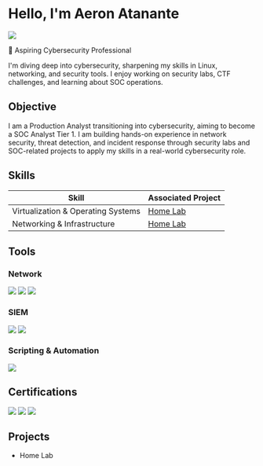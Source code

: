 # Hello, I'm Aeron Atanante
<a href="https://www.linkedin.com/in/aeron-atanante/"><img src="https://img.shields.io/badge/-LinkedIn-0072b1?&style=for-the-badge&logo=linkedin&logoColor=white" /></a>

🔹 Aspiring Cybersecurity Professional 

I'm diving deep into cybersecurity, sharpening my skills in Linux, networking, and security tools. I enjoy working on security labs, CTF challenges, and learning about SOC operations.
## Objective

I am a Production Analyst transitioning into cybersecurity, aiming to become a SOC Analyst Tier 1. I am building hands-on experience in network security, threat detection, and incident response through security labs and SOC-related projects to apply my skills in a real-world cybersecurity role.

## Skills

| Skill                                         | Associated Project         |
|-----------------------------------------------|----------------------------|
| Virtualization & Operating Systems          | <a href="https://github.com/Aeron-Atanante/Detection-Lab">Home Lab</a>|
| Networking & Infrastructure | <a href="https://github.com/Aeron-Atanante/Detection-Lab">Home Lab</a>|

## Tools

### Network
<div>
    <img src="https://img.shields.io/badge/-Wireshark-1679A7?&style=for-the-badge&logo=Wireshark&logoColor=white" />
    <img src="https://img.shields.io/badge/-Snort-EF3B2D?&style=for-the-badge&logo=Snort&logoColor=white" />
    <img src="https://img.shields.io/badge/-Nmap-00457C?&style=for-the-badge&logo=Nmap&logoColor=white" />
</div>

### SIEM
<div>
    <img src="https://img.shields.io/badge/-Splunk-000000?&style=for-the-badge&logo=Splunk&logoColor=white" />
    <img src="https://img.shields.io/badge/-Elastic-005571?&style=for-the-badge&logo=Elastic&logoColor=white" />
</div>

### Scripting & Automation
<div>
    <img src="https://img.shields.io/badge/-Python-3776AB?&style=for-the-badge&logo=Python&logoColor=white" />
</div>

## Certifications
<div>
<img src="https://img.shields.io/badge/-Security%2B-FF0000?&style=for-the-badge&logo=CompTIA&logoColor=white" />
<img src="https://img.shields.io/badge/-Google%20Cybersecurity%20Professional%20Certificate-4285F4?&style=for-the-badge&logo=Google&logoColor=white" />
<img src="https://img.shields.io/badge/-Google%20IT%20Support%20Professional%20Certificate-34A853?&style=for-the-badge&logo=Google&logoColor=white" />
</div>

## Projects
- Home Lab
